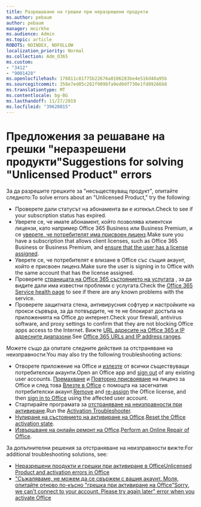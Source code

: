 ```yaml
---
title: Разрешаване на грешки при неразрешени продукти
ms.author: pebaum
author: pebaum
manager: mnirkhe
ms.audience: Admin
ms.topic: article
ROBOTS: NOINDEX, NOFOLLOW
localization_priority: Normal
ms.collection: Adm_O365
ms.custom:
- "3412"
- "9001428"
ms.openlocfilehash: 178811c81775b22676a0106283be4e516d40a95b
ms.sourcegitcommit: 358e7ed05c262f909bfa9ed0df730e1fd89266b8
ms.translationtype: MT
ms.contentlocale: bg-BG
ms.lasthandoff: 11/27/2019
ms.locfileid: "39628015"
---
```

# <a name="suggestions-for-solving-unlicensed-product-errors"></a><span data-ttu-id="1f56c-102">Предложения за решаване на грешки "неразрешени продукти"</span><span class="sxs-lookup"><span data-stu-id="1f56c-102">Suggestions for solving "Unlicensed Product" errors</span></span>

<span data-ttu-id="1f56c-103">За да разрешите грешките за "несъществуващ продукт", опитайте следното:</span><span class="sxs-lookup"><span data-stu-id="1f56c-103">To solve errors about an "Unlicensed Product," try the following:</span></span>

- <span data-ttu-id="1f56c-104">Проверете дали статусът на абонамента ви е изтекъл.</span><span class="sxs-lookup"><span data-stu-id="1f56c-104">Check to see if your subscription status has expired.</span></span>
- <span data-ttu-id="1f56c-105">Уверете се, че имате абонамент, който позволява клиентски лицензи, като например Office 365 Business или Business Premium, и се [уверете, че потребителят има присвоен лиценз](https://docs.microsoft.com/office365/admin/subscriptions-and-billing/assign-licenses-to-users).</span><span class="sxs-lookup"><span data-stu-id="1f56c-105">Make sure you have a subscription that allows client licenses, such as Office 365 Business or Business Premium, and [ensure that the user has a license assigned](https://docs.microsoft.com/office365/admin/subscriptions-and-billing/assign-licenses-to-users).</span></span> 
- <span data-ttu-id="1f56c-106">Уверете се, че потребителят е влизане в Office със същия акаунт, който е присвоен лиценз.</span><span class="sxs-lookup"><span data-stu-id="1f56c-106">Make sure the user is signing in to Office with the same account that has the license assigned.</span></span>
- <span data-ttu-id="1f56c-107">Проверете [страницата на Office 365 състоянието на услугата](https://docs.microsoft.com/office365/enterprise/view-service-health) , за да видите дали има известни проблеми с услугата.</span><span class="sxs-lookup"><span data-stu-id="1f56c-107">Check the [Office 365 Service health page](https://docs.microsoft.com/office365/enterprise/view-service-health) to see if there are any known problems with the service.</span></span>
- <span data-ttu-id="1f56c-108">Проверете защитната стена, антивирусния софтуер и настройките на прокси сървъра, за да потвърдите, че те не блокират достъпа на приложенията на Office до интернет.</span><span class="sxs-lookup"><span data-stu-id="1f56c-108">Check your firewall, antivirus software, and proxy settings to confirm that they are not blocking Office apps access to the Internet.</span></span> <span data-ttu-id="1f56c-109">Вижте [URL адресите на Office 365 и IP адресните диапазони](https://docs.microsoft.com/office365/enterprise/urls-and-ip-address-ranges).</span><span class="sxs-lookup"><span data-stu-id="1f56c-109">See [Office 365 URLs and IP address ranges](https://docs.microsoft.com/office365/enterprise/urls-and-ip-address-ranges).</span></span>

<span data-ttu-id="1f56c-110">Можете също да опитате следните действия за отстраняване на неизправности:</span><span class="sxs-lookup"><span data-stu-id="1f56c-110">You may also try the following troubleshooting actions:</span></span> 

- <span data-ttu-id="1f56c-111">Отворете приложение на Office и [излезте](https://support.office.com/article/5a20dc11-47e9-4b6f-945d-478cb6d92071) от всички съществуващи потребителски акаунти.</span><span class="sxs-lookup"><span data-stu-id="1f56c-111">Open an Office app and [sign out](https://support.office.com/article/5a20dc11-47e9-4b6f-945d-478cb6d92071) of any existing user accounts.</span></span> <span data-ttu-id="1f56c-112">[Премахване](https://docs.microsoft.com/office365/admin/manage/remove-licenses-from-users) и [Повторно присвояване](https://docs.microsoft.com/office365/admin/manage/assign-licenses-to-users) на лиценз за Office и след това [Влезте в Office](https://support.office.com/article/628ea040-f265-49de-b986-be09c3ebf8a9) с помощта на засегнатия потребителски акаунт.</span><span class="sxs-lookup"><span data-stu-id="1f56c-112">[Remove](https://docs.microsoft.com/office365/admin/manage/remove-licenses-from-users) and [re-assign](https://docs.microsoft.com/office365/admin/manage/assign-licenses-to-users) the Office license, and then [sign in to Office](https://support.office.com/article/628ea040-f265-49de-b986-be09c3ebf8a9) using the affected user account.</span></span>
- <span data-ttu-id="1f56c-113">Стартирайте програмата за [отстраняване на неизправности при активиране](https://aka.ms/SARA-OfficeActivation-Alchemy).</span><span class="sxs-lookup"><span data-stu-id="1f56c-113">Run the [Activation Troubleshooter](https://aka.ms/SARA-OfficeActivation-Alchemy).</span></span>
- <span data-ttu-id="1f56c-114">[Нулиране на състоянието на активиране на Office](https://docs.microsoft.com/office365/troubleshoot/activation/reset-office-365-proplus-activation-state).</span><span class="sxs-lookup"><span data-stu-id="1f56c-114">[Reset the Office activation state](https://docs.microsoft.com/office365/troubleshoot/activation/reset-office-365-proplus-activation-state).</span></span> 
- <span data-ttu-id="1f56c-115">[Извършване на онлайн ремонт на Office](https://support.office.com/Article/7821d4b6-7c1d-4205-aa0e-a6b40c5bb88b).</span><span class="sxs-lookup"><span data-stu-id="1f56c-115">[Perform an Online Repair of Office](https://support.office.com/Article/7821d4b6-7c1d-4205-aa0e-a6b40c5bb88b).</span></span>

<span data-ttu-id="1f56c-116">За допълнителни решения за отстраняване на неизправности вижте:</span><span class="sxs-lookup"><span data-stu-id="1f56c-116">For additional troubleshooting solutions, see:</span></span> 

- [<span data-ttu-id="1f56c-117">Неразрешени продукти и грешки при активиране в Office</span><span class="sxs-lookup"><span data-stu-id="1f56c-117">Unlicensed Product and activation errors in Office</span></span>](https://support.office.com/Article/0d23d3c0-c19c-4b2f-9845-5344fedc4380)
- [<span data-ttu-id="1f56c-118">"Съжаляваме, не можем да се свържем с вашия акаунт. Моля, опитайте отново по-късно "грешка при активиране на Office</span><span class="sxs-lookup"><span data-stu-id="1f56c-118">"Sorry, we can't connect to your account. Please try again later" error when you activate Office</span></span>](https://docs.microsoft.com/office/troubleshoot/activation-installation/issue-when-activate-office-from-office-365)